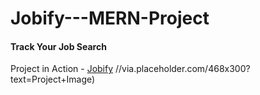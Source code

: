# Jobify---MERN-Project

#### Track Your Job Search

Project in Action - [Jobify]()
//via.placeholder.com/468x300?text=Project+Image)
